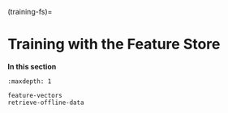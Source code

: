 (training-fs)=
# Training with the Feature Store


**In this section**
```{toctree}
:maxdepth: 1

feature-vectors
retrieve-offline-data
```